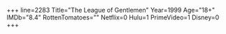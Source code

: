 +++
line=2283
Title="The League of Gentlemen"
Year=1999
Age="18+"
IMDb="8.4"
RottenTomatoes=""
Netflix=0
Hulu=1
PrimeVideo=1
Disney=0
+++

